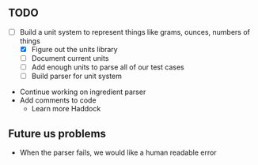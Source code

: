 TODO
---

- [ ] Build a unit system to represent things like grams, ounces, numbers of things
  - [x] Figure out the units library
  - [ ] Document current units
  - [ ] Add enough units to parse all of our test cases
  - [ ] Build parser for unit system
- Continue working on ingredient parser
- Add comments to code
  - Learn more Haddock

Future us problems
---

- When the parser fails, we would like a human readable error
